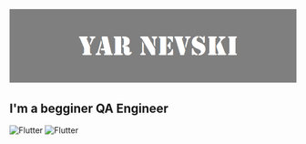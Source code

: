 ![Header](https://github.com/yarnevski/yarnevski/blob/main/Безымянный.png)

## I'm a begginer QA Engineer

![Flutter](https://img.shields.io/badge/Telegram-black?logo=telegram)
![Flutter](https://img.shields.io/badge/Whatsapp-black?logo=whatsapp)
